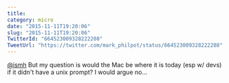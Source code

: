 ```yaml
---
title: 
category: micro
date: "2015-11-11T19:20:06"
slug: "2015-11-11T19:20:06"
TwitterId: "664523009328222208"
TweetUrl: "https://twitter.com/mark_philpot/status/664523009328222208"
---
```


[@ismh](https://twitter.com/ismh) But my question is would the Mac be where it
is today (esp w/ devs) if it didn't have a unix prompt? I would argue no...
